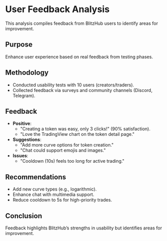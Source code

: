 
# User Feedback Analysis

This analysis compiles feedback from BlitzHub users to identify areas for improvement.

## Purpose
Enhance user experience based on real feedback from testing phases.

## Methodology
- Conducted usability tests with 10 users (creators/traders).
- Collected feedback via surveys and community channels (Discord, Telegram).

## Feedback
- **Positive**:
  - "Creating a token was easy, only 3 clicks!" (90% satisfaction).
  - "Love the TradingView chart on the token detail page."
- **Suggestions**:
  - "Add more curve options for token creation."
  - "Chat could support emojis and images."
- **Issues**:
  - "Cooldown (10s) feels too long for active trading."

## Recommendations
- Add new curve types (e.g., logarithmic).
- Enhance chat with multimedia support.
- Reduce cooldown to 5s for high-priority trades.

## Conclusion
Feedback highlights BlitzHub’s strengths in usability but identifies areas for improvement.
